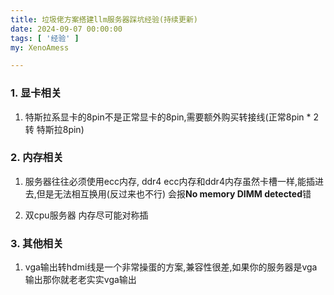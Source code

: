 ```yaml
---
title: 垃圾佬方案搭建llm服务器踩坑经验(持续更新)
date: 2024-09-07 00:00:00
tags: [ '经验' ]
my: XenoAmess

---
```


### 1. 显卡相关

1. 特斯拉系显卡的8pin不是正常显卡的8pin,需要额外购买转接线(正常8pin * 2 转 特斯拉8pin)

### 2. 内存相关

1. 服务器往往必须使用ecc内存, ddr4 ecc内存和ddr4内存虽然卡槽一样,能插进去,但是无法相互换用(反过来也不行) 会报**No memory DIMM detected**错

2. 双cpu服务器 内存尽可能对称插

### 3. 其他相关

1. vga输出转hdmi线是一个非常操蛋的方案,兼容性很差,如果你的服务器是vga输出那你就老老实实vga输出
